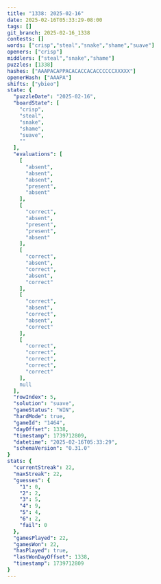 ```yaml
---
title: "1338: 2025-02-16"
date: 2025-02-16T05:33:29-08:00
tags: []
git_branch: 2025-02-16_1338
contests: []
words: ["crisp","steal","snake","shame","suave"]
openers: ["crisp"]
middlers: ["steal","snake","shame"]
puzzles: [1338]
hashes: ["AAAPACAPPACACACCACACCCCCCXXXXX"]
openerHash: ["AAAPA"]
shifts: ["ybieo"]
state: {
  "puzzleDate": "2025-02-16",
  "boardState": [
    "crisp",
    "steal",
    "snake",
    "shame",
    "suave",
    ""
  ],
  "evaluations": [
    [
      "absent",
      "absent",
      "absent",
      "present",
      "absent"
    ],
    [
      "correct",
      "absent",
      "present",
      "present",
      "absent"
    ],
    [
      "correct",
      "absent",
      "correct",
      "absent",
      "correct"
    ],
    [
      "correct",
      "absent",
      "correct",
      "absent",
      "correct"
    ],
    [
      "correct",
      "correct",
      "correct",
      "correct",
      "correct"
    ],
    null
  ],
  "rowIndex": 5,
  "solution": "suave",
  "gameStatus": "WIN",
  "hardMode": true,
  "gameId": "1464",
  "dayOffset": 1338,
  "timestamp": 1739712809,
  "datetime": "2025-02-16T05:33:29",
  "schemaVersion": "0.31.0"
}
stats: {
  "currentStreak": 22,
  "maxStreak": 22,
  "guesses": {
    "1": 0,
    "2": 2,
    "3": 5,
    "4": 9,
    "5": 4,
    "6": 2,
    "fail": 0
  },
  "gamesPlayed": 22,
  "gamesWon": 22,
  "hasPlayed": true,
  "lastWonDayOffset": 1338,
  "timestamp": 1739712809
}
---
```

<!-- more -->
